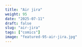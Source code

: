 ```yaml
---
title: "Air jira"
weight: 95
date: "2025-07-11"
draft: false
slug: "air-jira"
tags: ["comics"]
image: "featured-95-air-jira.jpg"
---
```

